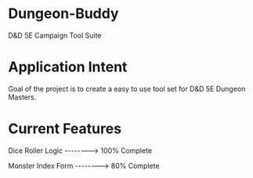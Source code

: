 # Dungeon-Buddy
D&amp;D 5E Campaign Tool Suite

# Application Intent
Goal of the project is to create a easy to use tool set for D&D 5E Dungeon Masters.

# Current Features

Dice Roller Logic   --------> 100% Complete

Monster Index Form  --------> 80% Complete 
